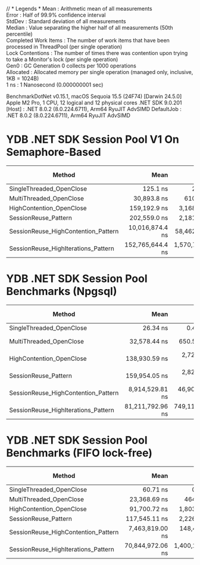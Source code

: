 // * Legends *
Mean                 : Arithmetic mean of all
measurements                                                                                                                                                                           
Error                : Half of 99.9% confidence
interval                                                                                                                                                                             
StdDev               : Standard deviation of all
measurements                                                                                                                                                                        
Median               : Value separating the higher half of all measurements (50th
percentile)                                                                                                                                        
Completed Work Items : The number of work items that have been processed in ThreadPool (per single
operation)                                                                                                                        
Lock Contentions     : The number of times there was contention upon trying to take a Monitor's lock (per single
operation)                                                                                                          
Gen0                 : GC Generation 0 collects per 1000
operations                                                                                                                                                                  
Allocated            : Allocated memory per single operation (managed only, inclusive, 1KB =
1024B)                                                                                                                                  
1 ns                 : 1 Nanosecond (0.000000001 sec)

BenchmarkDotNet v0.15.1, macOS Sequoia 15.5 (24F74) [Darwin 24.5.0]
Apple M2 Pro, 1 CPU, 12 logical and 12 physical cores
.NET SDK 9.0.201
[Host]     : .NET 8.0.2 (8.0.224.6711), Arm64 RyuJIT AdvSIMD
DefaultJob : .NET 8.0.2 (8.0.224.6711), Arm64 RyuJIT AdvSIMD


# YDB .NET SDK Session Pool V1 On Semaphore-Based

| Method                              |             Mean |           Error |          StdDev | Completed Work Items | Lock Contentions |      Gen0 |     Gen1 |  Allocated |
|-------------------------------------|-----------------:|----------------:|----------------:|---------------------:|-----------------:|----------:|---------:|-----------:|
| SingleThreaded_OpenClose            |         125.1 ns |         2.54 ns |         2.37 ns |                    - |                - |    0.0257 |        - |      216 B |
| MultiThreaded_OpenClose             |      30,893.8 ns |       610.63 ns |       895.06 ns |              40.0002 |           0.3741 |    1.4038 |        - |    11573 B |
| HighContention_OpenClose            |     159,192.9 ns |     3,168.43 ns |     6,752.19 ns |             230.7124 |           5.6448 |    8.7891 |   0.4883 |    74723 B |
| SessionReuse_Pattern                |     202,559.0 ns |     2,181.67 ns |     1,934.00 ns |             220.0027 |           5.4810 |    5.8594 |        - |    50510 B |
| SessionReuse_HighContention_Pattern |  10,016,874.4 ns |    58,462.60 ns |    54,685.95 ns |           19707.6719 |         165.5469 |  921.8750 | 140.6250 |  7729448 B |
| SessionReuse_HighIterations_Pattern | 152,765,644.4 ns | 1,570,755.95 ns | 1,469,286.09 ns |          200020.0000 |        1751.2500 | 5000.0000 |        - | 43207568 B |

# YDB .NET SDK Session Pool Benchmarks (Npgsql)

| Method                              |             Mean |          Error |         StdDev | Completed Work Items | Lock Contentions |     Gen0 |    Gen1 | Allocated |
|-------------------------------------|-----------------:|---------------:|---------------:|---------------------:|-----------------:|---------:|--------:|----------:|
| SingleThreaded_OpenClose            |         26.34 ns |       0.476 ns |       0.422 ns |                    - |                - |        - |       - |         - |                                       
| MultiThreaded_OpenClose             |     32,578.44 ns |     650.578 ns |   1,583.596 ns |              40.0028 |           0.4411 |   0.8545 |       - |    7251 B |
| HighContention_OpenClose            |    138,930.59 ns |   2,729.363 ns |   4,990.795 ns |             209.1182 |           3.5857 |   4.8828 |       - |   40566 B |
| SessionReuse_Pattern                |    159,954.05 ns |   2,820.324 ns |   4,044.825 ns |             220.0000 |           6.0381 |   0.7324 |       - |    7307 B |
| SessionReuse_HighContention_Pattern |  8,914,529.81 ns |  46,900.448 ns |  41,576.026 ns |           19756.6563 |         149.0469 | 625.0000 | 93.7500 | 5289794 B |
| SessionReuse_HighIterations_Pattern | 81,211,792.96 ns | 749,115.160 ns | 664,071.077 ns |          200020.0000 |         614.8571 |        - |       - |    7458 B |

# YDB .NET SDK Session Pool Benchmarks (FIFO lock-free)

| Method                              |             Mean |            Error |           StdDev | Completed Work Items | Lock Contentions |     Gen0 |     Gen1 | Allocated |
|-------------------------------------|-----------------:|-----------------:|-----------------:|---------------------:|-----------------:|---------:|---------:|----------:|
| SingleThreaded_OpenClose            |         60.71 ns |         0.441 ns |         0.368 ns |                    - |                - |   0.0038 |        - |      32 B |                                                           
| MultiThreaded_OpenClose             |     23,368.69 ns |       464.175 ns |     1,129.867 ns |              40.0049 |                - |   0.9460 |        - |    7887 B |
| HighContention_OpenClose            |     91,700.72 ns |     1,803.206 ns |     3,842.780 ns |             204.6633 |           0.0007 |   5.0049 |        - |   41951 B |
| SessionReuse_Pattern                |    117,545.11 ns |     2,226.365 ns |     4,014.595 ns |             220.0000 |           0.0001 |   1.5869 |        - |   13656 B |
| SessionReuse_HighContention_Pattern |  7,463,819.00 ns |   148,409.083 ns |   364,050.038 ns |           19044.6172 |           1.1719 | 765.6250 | 125.0000 | 6367528 B |
| SessionReuse_HighIterations_Pattern | 70,844,972.06 ns | 1,400,128.942 ns | 3,589,066.009 ns |          200020.0000 |                - | 750.0000 |        - | 6407440 B |
